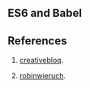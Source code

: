 ## ES6 and Babel



## References

1. [creativebloq](https://www.creativebloq.com/how-to/get-started-with-babel-7).

2. [robinwieruch](https://www.robinwieruch.de/javascript-project-setup-tutorial).
